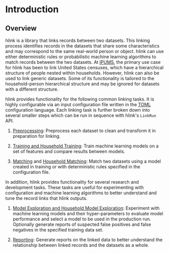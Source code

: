 # Introduction

## Overview

hlink is a library that links records between two datasets. This linking process identifies records in
the datasets that share some characteristics and may correspond to the same real-world person or
object. hlink can use either deterministic rules or probabilistic machine learning algorithms to match records
between the two datasets. At [IPUMS](https://ipums.org), the primary use case for hlink has been to link United
States censuses, which have a hierarchical structure of people nested within households. However,
hlink can also be used to link generic datasets. Some of its functionality is tailored to the household-person
hierarchical structure and may be ignored for datasets with a different structure.

hlink provides functionality for the following common linking tasks. It is highly configurable via an input
configuration file written in the [TOML](https://toml.io) configuration language. Each linking task is further
broken down into several smaller steps which can be run in sequence with hlink's `LinkRun` API.

1. [Preprocessing](link_tasks.html#preprocessing):
Preprocess each dataset to clean and transform it in preparation for linking.

2. [Training and Household Training](link_tasks.html#training-and-household-training):
Train machine learning models on a set of features and compare results between models.

3. [Matching](link_tasks.html#matching) and [Household Matching](link_tasks.html#household-matching):
Match two datasets using a model created in training or with deterministic rules specified in the
configuration file.

In addition, hlink provides functionality for several research and development tasks. These tasks are useful for
experimenting with configuration and machine learning algorithms to better understand and tune the record links
that hlink outputs.

1. [Model Exploration and Household Model Exploration](link_tasks.html#model-exploration-and-household-model-exploration):
Experiment with machine learning models and their hyper-parameters to evaluate model performance and
select a model to be used in the production run. Optionally generate reports of suspected false
positives and false negatives in the specified training data set.

2. [Reporting](link_tasks.html#reporting):
Generate reports on the linked data to better understand the relationship between linked records and the
datasets as a whole.

